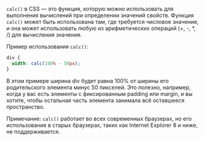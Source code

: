 `calc()` в CSS — это функция, которую можно использовать для выполнения вычислений при определении значений свойств. Функция `calc()` может быть использована там, где требуется числовое значение, и она может использовать любую из арифметических операций (+, -, *, /) для вычисления значения.

Пример использования `calc()`:

```css
div {
  width: calc(100% - 50px);
}
```

В этом примере ширина div будет равна 100% от ширины его родительского элемента минус 50 пикселей. Это полезно, например, когда у вас есть элементы с фиксированным padding или margin, и вы хотите, чтобы остальная часть элемента занимала всё оставшееся пространство.

Примечание: `calc()` работает во всех современных браузерах, но его использование в старых браузерах, таких как Internet Explorer 8 и ниже, не поддерживается.